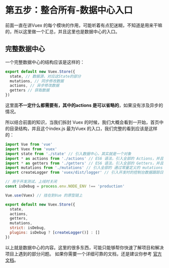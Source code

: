 # 第五步：整合所有-数据中心入口

前面一直在讲Vuex 的每个模块的作用，可能听着有点犯迷糊，不知道是用来干嘛的，所以这里做一个汇总，并且这里也是数据中心的入口。

## 完整数据中心

一个完整数据中心的结构应该是这样的：

```javascript
export default new Vuex.Store({
  state, // 数据源，对应这State的部分
  mutations, // 同步修改数据
  actions, // 异步修改数据
  getters // 获取数据
})
```

这里面**不一定什么都需要有，其中的actions 是可以省略的**，如果没有涉及异步的情况。

所以结合前面的知识，当我们拆封 Vuex 的时候，我们大概会看到一开始，首页中的目录结构，并且这个index.js 最为Vuex 的入口，我们完整的看到应该是这样的：

```javascript
import Vue from 'vue'
import Vuex from 'vuex'
import state from './state' // 引入数据中心，其实就是一个对象
import * as actions from './actions' // ES6 语法，引入全部的 Actions，并且命名为：actions
import * as getters from './getters' // ES6 语法，引入全部的 Getters，并且命名为：getters
import mutations from './mutations' // 引入全部的 通过常量定义的 mutations
import createLogger from 'vuex/dist/logger' // 引入开发时的控制台数据跟踪日志工具

// 用于开发测试，上线时关闭
const isDebug = process.env.NODE_ENV !== 'production'

Vue.use(Vuex) // 挂在到Vue 的原型链上

export default new Vuex.Store({
  state,
  actions,
  getters,
  mutations,
  strict: isDebug,
  plugins: isDebug ? [createLogger()] : []
})
```

以上就是数据中心的内容。这里的很多东西，可能只能够帮你快速了解项目和解决项目上遇到的部分问题。
如果你需要一个详细可靠的文档，还是建议你参考 [官方文档](https://vuex.vuejs.org/zh/)。
